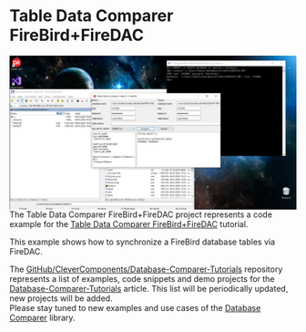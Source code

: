 # Table Data Comparer FireBird+FireDAC

<img align="left" src="TableDataComparerFB.jpg"/>

The Table Data Comparer FireBird+FireDAC project represents a code example for the [Table Data Comparer FireBird+FireDAC](https://www.clevercomponents.com/portal/kb/a147/extract-db-structure-ms-sqlado.aspx) tutorial.   

This example shows how to synchronize a FireBird database tables via FireDAC.

The [GitHub/CleverComponents/Database-Comparer-Tutorials](https://github.com/CleverComponents/Database-Comparer-Tutorials) repository represents a list of examples, code snippets and demo projects for the [Database-Comparer-Tutorials](https://www.clevercomponents.com/portal/kb/c12/tutorials.aspx) article. This list will be periodically updated, new projects will be added.   
Please stay tuned to new examples and use cases of the [Database Comparer](https://www.clevercomponents.com/products/dbc.asp) library.
